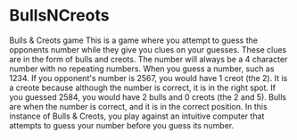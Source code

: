 # BullsNCreots
Bulls &amp; Creots game
This is a game where you attempt to guess the opponents number while they give you clues on your guesses. These clues are in the form of bulls and creots. The number will always be a 4 character number with no repeating numbers. When you guess a number, such as 1234. If you opponent's number is 2567, you would have 1 creot (the 2). It is a creote because although the number is correct, it is in the right spot. If you guessed 2584, you would have 2 bulls and 0 creots (the 2 and 5). Bulls are when the number is correct, and it is in the correct position. 
In this instance of Bulls & Creots, you play against an intuitive computer that attempts to guess your number before you guess its number. 
